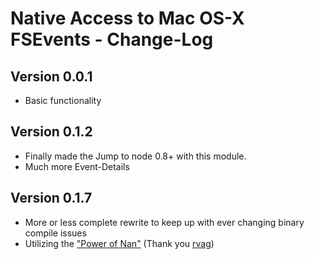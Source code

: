 # Native Access to Mac OS-X FSEvents - Change-Log

## Version 0.0.1

  * Basic functionality

## Version 0.1.2

  * Finally made the Jump to node 0.8+ with this module.
  * Much more Event-Details

## Version 0.1.7

 * More or less complete rewrite to keep up with ever changing binary compile issues
 * Utilizing the ["Power of Nan"](http://npmjs.org/package/nan) (Thank you [rvag](https://github.com/rvag))
 